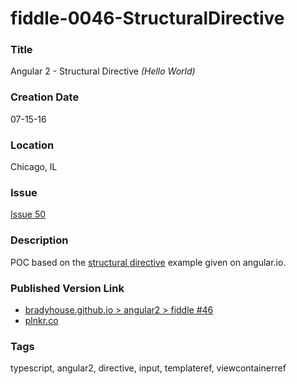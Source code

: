 fiddle-0046-StructuralDirective
======

### Title

Angular 2 - Structural Directive _(Hello World)_


### Creation Date

07-15-16


### Location

Chicago, IL


### Issue

[Issue 50](https://github.com/bradyhouse/house/issues/50)


### Description

POC based on the [structural directive](https://angular.io/docs/ts/latest/guide/structural-directives.html) example given on angular.io.


### Published Version Link

*   [bradyhouse.github.io > angular2 > fiddle #46](http://bradyhouse.github.io/angular2/fiddle-0046-StructuralDirective/index.html)
*   [plnkr.co](http://embed.plnkr.co/3u2yE5/)


### Tags

typescript, angular2, directive, input, templateref, viewcontainerref
